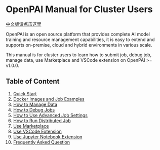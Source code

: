 # OpenPAI Manual for Cluster Users

[中文版请点击这里](https://github.com/openxpu/pai/blob/dev-bob/docs_zh_CN/index.md)

OpenPAI is an open source platform that provides complete AI model training and resource management capabilities, it is easy to extend and supports on-premise, cloud and hybrid environments in various scale.

This manual is for cluster users to learn how to submit job, debug job, manage data, use Marketplace and VSCode extension on OpenPAI >= v1.0.0.

## Table of Content

1. [Quick Start](./quick-start.md)
2. [Docker Images and Job Examples](./docker-images-and-job-examples.md)
3. [How to Manage Data](./how-to-manage-data.md)
4. [How to Debug Jobs](./how-to-debug-jobs.md)
5. [How to Use Advanced Job Settings](./how-to-use-advanced-job-settings.md)
6. [How to Run Distributed Job](./how-to-run-distributed-job.md)
7. [Use Marketplace](./use-marketplace.md)
8. [Use VSCode Extension](./use-vscode-extension.md)
9. [Use Jupyter Notebook Extension](./use-jupyter-notebook-extension.md)
10. [Frequently Asked Question](./frequently-asked-questions.md) 
